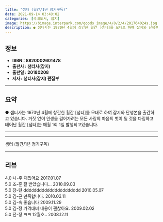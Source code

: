 ```yaml
---
title: "샘터 (월간/1년 정기구독)"
date: 2021-09-14 03:40:02
categories: [국내도서, 잡지]
image: https://bimage.interpark.com/goods_image/4/0/2/4/201764024s.jpg
description: ● 샘터사는 1970년 4월에 창간한 월간 [샘터]를 모태로 하여 잡지와 단행본을 출간하고 있습니다. 거짓 없이 인생을 걸어가려는 모든 사람의 마음의 벗이 될 것을 다짐하고 태어난 월간 [샘터]는 매월 1회 1일 발행되고있습니다.
---
```


## **정보**

- **ISBN : 8820002601478**
- **출판사 : 샘터사(잡지)**
- **출판일 : 20180208**
- **저자 : 샘터사(잡지) 편집부**

------



## **요약**

●  샘터사는 1970년 4월에 창간한 월간 [샘터]를 모태로 하여 잡지와 단행본을 출간하고 있습니다. 거짓 없이 인생을 걸어가려는 모든 사람의 마음의 벗이 될 것을 다짐하고 태어난 월간 [샘터]는 매월 1회 1일 발행되고있습니다.

------



------


샘터 (월간/1년 정기구독) 

------


## **리뷰** 

4.0 나-주 재밌어요 2017.01.07 <br/>5.0 조-훈 잘 받았습니다... 2010.09.03 <br/>5.0 장-련 dddddddddddddddddddddd 2010.05.07 <br/>5.0 김-근 만족합니다. 2010.03.11 <br/>5.0 김-숙 좋습니다 2009.11.29 <br/>5.0 김-정 가격대비 내용이 괜찮아요. 2009.02.02 <br/>5.0 전-정 ㅋㅋ 12월호.. 2008.12.11 <br/>